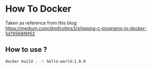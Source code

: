 # How To Docker


Taken as reference from this blog: https://medium.com/@mfcollins3/shipping-c-programs-in-docker-1d79568f6f52

## How to use ?

```bash
docker build . -t hello-world:1.0.0

```
